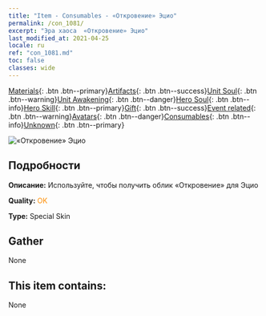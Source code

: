 ```yaml
---
title: "Item - Consumables - «Откровение» Эцио"
permalink: /con_1081/
excerpt: "Эра хаоса  «Откровение» Эцио"
last_modified_at: 2021-04-25
locale: ru
ref: "con_1081.md"
toc: false
classes: wide
---
```

 [Materials](/ItemsRU/){: .btn .btn--primary}[Artifacts](/ItemsRU/Artifacts/){: .btn .btn--success}[Unit Soul](/ItemsRU/UnitSoul/){: .btn .btn--warning}[Unit Awakening](/ItemsRU/UnitAwakening/){: .btn .btn--danger}[Hero Soul](/ItemsRU/HeroSoul/){: .btn .btn--info}[Hero Skill](/ItemsRU/HeroSkill/){: .btn .btn--primary}[Gift](/ItemsRU/Gift/){: .btn .btn--success}[Event related](/ItemsRU/Events/){: .btn .btn--warning}[Avatars](/ItemsRU/Avatars/){: .btn .btn--danger}[Consumables](/ItemsRU/Consumables/){: .btn .btn--info}[Unknown](/ItemsRU/Unknown/){: .btn .btn--primary}

 ![«Откровение» Эцио](/images/h/h_Ezio1.jpg)

## Подробности
 **Описание:** Используйте, чтобы получить облик «Откровение» для Эцио

 **Quality:** <span style="color: #FF8C00">OK</span>

 **Type:** Special Skin

## Gather

  None

## This item contains:

  None

